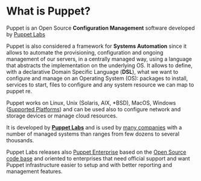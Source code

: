 # What is Puppet?

Puppet is an Open Source **Configuration Management** software developed by [Puppet Labs](http://www.puppetlabs.com)

Puppet is also considered a framework for **Systems Automation** since it allows to automate the provisioning,  configuration and ongoing management of our servers, in a centrally managed way, using a language that abstracts the implementation on the underlying OS.
It allows to define, with a declarative Domain Specific Language (**DSL**), what we want to configure and manage on an Operating System (OS): packages to install, services to start, files to configure and any system resource we can map to puppet re.


Puppet works on Linux, Unix (Solaris, AIX, \*BSD), MacOS, Windows ([Supported Platforms](http://docs.puppetlabs.com/guides/platforms.html)) and can be used also to configure network and storage devices or manage cloud resources.

It is developed by **[Puppet Labs](http://puppetlabs.com)** and is used by [many companies](http://puppetlabs.com/customers/companies/) with a number of managed systems than ranges from few dozens to several thousands.

Puppet Labs releases also [Puppet Enterprise](https://puppetlabs.com/puppet/puppet-enterprise) based on the [Open Source code base](https://github.com/puppetlabs/puppet) and oriented to enterprises that need official support and want Puppet infrastructure easier to setup and with better reporting and management features.
